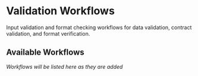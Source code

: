 # Validation Workflows

Input validation and format checking workflows for data validation, contract validation, and format verification.

## Available Workflows

*Workflows will be listed here as they are added*
